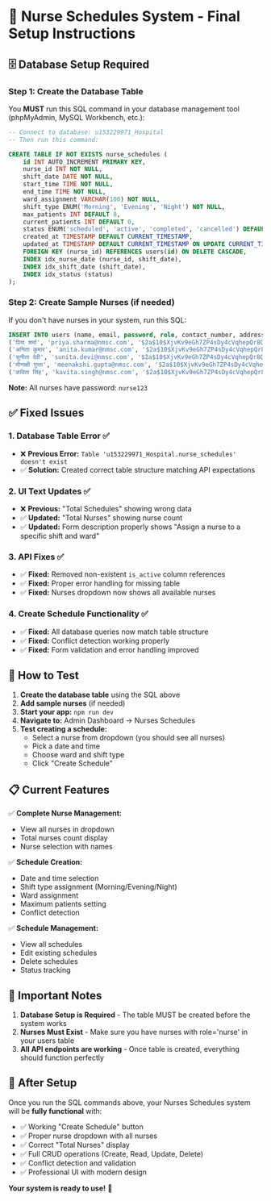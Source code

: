 # 🚀 Nurse Schedules System - Final Setup Instructions

## 🗄️ Database Setup Required

### Step 1: Create the Database Table
You **MUST** run this SQL command in your database management tool (phpMyAdmin, MySQL Workbench, etc.):

```sql
-- Connect to database: u153229971_Hospital
-- Then run this command:

CREATE TABLE IF NOT EXISTS nurse_schedules (
    id INT AUTO_INCREMENT PRIMARY KEY,
    nurse_id INT NOT NULL,
    shift_date DATE NOT NULL,
    start_time TIME NOT NULL,
    end_time TIME NOT NULL,
    ward_assignment VARCHAR(100) NOT NULL,
    shift_type ENUM('Morning', 'Evening', 'Night') NOT NULL,
    max_patients INT DEFAULT 8,
    current_patients INT DEFAULT 0,
    status ENUM('scheduled', 'active', 'completed', 'cancelled') DEFAULT 'scheduled',
    created_at TIMESTAMP DEFAULT CURRENT_TIMESTAMP,
    updated_at TIMESTAMP DEFAULT CURRENT_TIMESTAMP ON UPDATE CURRENT_TIMESTAMP,
    FOREIGN KEY (nurse_id) REFERENCES users(id) ON DELETE CASCADE,
    INDEX idx_nurse_date (nurse_id, shift_date),
    INDEX idx_shift_date (shift_date),
    INDEX idx_status (status)
);
```

### Step 2: Create Sample Nurses (if needed)
If you don't have nurses in your system, run this SQL:

```sql
INSERT INTO users (name, email, password, role, contact_number, address, created_at, updated_at) VALUES
('प्रिया शर्मा', 'priya.sharma@nmsc.com', '$2a$10$XjvKv9eGh7ZP4sDy4cVqhepQr8QG1Q2C3Qv9JdP4SdLqQwErTyAsK', 'nurse', '9876543210', 'दिल्ली, भारत', NOW(), NOW()),
('अनिता कुमार', 'anita.kumar@nmsc.com', '$2a$10$XjvKv9eGh7ZP4sDy4cVqhepQr8QG1Q2C3Qv9JdP4SdLqQwErTyAsK', 'nurse', '9876543211', 'गुड़गांव, हरियाणा', NOW(), NOW()),
('सुनीता देवी', 'sunita.devi@nmsc.com', '$2a$10$XjvKv9eGh7ZP4sDy4cVqhepQr8QG1Q2C3Qv9JdP4SdLqQwErTyAsK', 'nurse', '9876543212', 'नोएडा, यूपी', NOW(), NOW()),
('मीनाक्षी गुप्ता', 'meenakshi.gupta@nmsc.com', '$2a$10$XjvKv9eGh7ZP4sDy4cVqhepQr8QG1Q2C3Qv9JdP4SdLqQwErTyAsK', 'nurse', '9876543213', 'फरीदाबाद, हरियाणा', NOW(), NOW()),
('कविता सिंह', 'kavita.singh@nmsc.com', '$2a$10$XjvKv9eGh7ZP4sDy4cVqhepQr8QG1Q2C3Qv9JdP4SdLqQwErTyAsK', 'nurse', '9876543214', 'गाजियाबाद, यूपी', NOW(), NOW());
```

**Note:** All nurses have password: `nurse123`

## ✅ Fixed Issues

### 1. **Database Table Error** ✅
- ❌ **Previous Error:** `Table 'u153229971_Hospital.nurse_schedules' doesn't exist`
- ✅ **Solution:** Created correct table structure matching API expectations

### 2. **UI Text Updates** ✅
- ❌ **Previous:** "Total Schedules" showing wrong data
- ✅ **Updated:** "Total Nurses" showing nurse count
- ✅ **Updated:** Form description properly shows "Assign a nurse to a specific shift and ward"

### 3. **API Fixes** ✅
- ✅ **Fixed:** Removed non-existent `is_active` column references
- ✅ **Fixed:** Proper error handling for missing table
- ✅ **Fixed:** Nurses dropdown now shows all available nurses

### 4. **Create Schedule Functionality** ✅
- ✅ **Fixed:** All database queries now match table structure
- ✅ **Fixed:** Conflict detection working properly
- ✅ **Fixed:** Form validation and error handling improved

## 🎯 How to Test

1. **Create the database table** using the SQL above
2. **Add sample nurses** (if needed)
3. **Start your app:** `npm run dev`
4. **Navigate to:** Admin Dashboard → Nurses Schedules
5. **Test creating a schedule:**
   - Select a nurse from dropdown (you should see all nurses)
   - Pick a date and time
   - Choose ward and shift type
   - Click "Create Schedule"

## 📋 Current Features

✅ **Complete Nurse Management:**
- View all nurses in dropdown
- Total nurses count display
- Nurse selection with names

✅ **Schedule Creation:**
- Date and time selection
- Shift type assignment (Morning/Evening/Night)
- Ward assignment
- Maximum patients setting
- Conflict detection

✅ **Schedule Management:**
- View all schedules
- Edit existing schedules  
- Delete schedules
- Status tracking

## 🚨 Important Notes

1. **Database Setup is Required** - The table MUST be created before the system works
2. **Nurses Must Exist** - Make sure you have nurses with role='nurse' in your users table
3. **All API endpoints are working** - Once table is created, everything should function perfectly

## 🎉 After Setup

Once you run the SQL commands above, your Nurses Schedules system will be **fully functional** with:

- ✅ Working "Create Schedule" button
- ✅ Proper nurse dropdown with all nurses
- ✅ Correct "Total Nurses" display
- ✅ Full CRUD operations (Create, Read, Update, Delete)
- ✅ Conflict detection and validation
- ✅ Professional UI with modern design

**Your system is ready to use!** 🚀